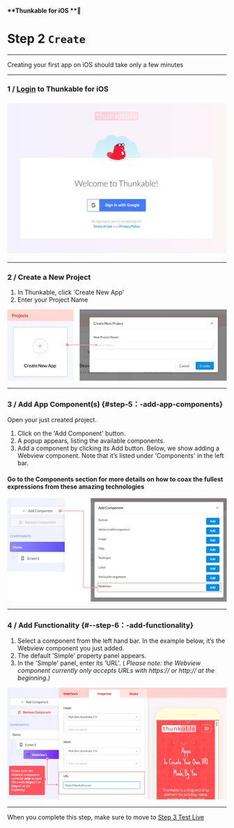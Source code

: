 #### **Thunkable for iOS **

# Step 2 `Create`

---

Creating your first app on iOS should take only a few minutes

---

### 1 / [Login](https://ios.thunkable.com) to Thunkable for iOS

### [![](/assets/login-ios.png)](https://ios.thunkable.com)

---

### 2 / Create a New Project

1. In Thunkable, click 'Create New App'
2. Enter your Project Name

![](/assets/new-project-ios.png)

---

### 3 / **Add App Component\(s\)** {#step-5：-add-app-components}

Open your just created project.

1. Click on the 'Add Component' button.
2. A popup appears, listing the available components.
3. Add a component by clicking its Add button. Below, we show adding a Webview component. Note that it’s listed under 'Components' in the left bar.

#### Go to the Components section for more details on how to coax the fullest expressions from these amazing technologies

![](/assets/add-components-ios.png)

---

### 4 / **Add Functionality** {#--step-6：-add-functionality}

1. Select a component from the left hand bar. In the example below, it’s the Webview component you just added.
2. The default 'Simple' property panel appears.
3. In the 'Simple' panel, enter its 'URL'. \(
   _Please note: the Webview component currently only accepts URLs with https:// or http:// at the beginning.\)_

![](/assets/add-functionality-ios.png)

---

When you complete this step, make sure to move to [Step 3 Test Live](/chapter1/testing-your-app.md)

